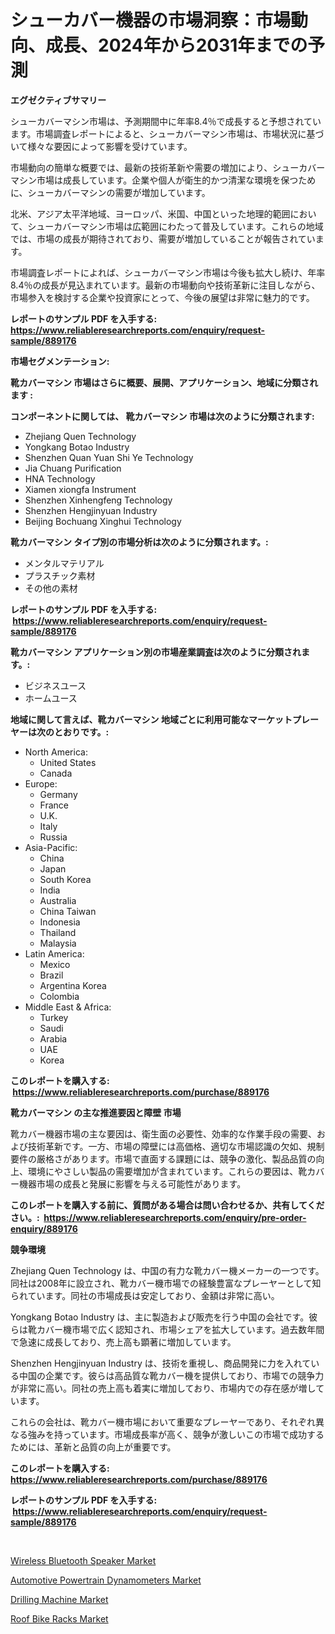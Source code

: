 <p><h1>シューカバー機器の市場洞察：市場動向、成長、2024年から2031年までの予測</h1></p><p><strong>エグゼクティブサマリー</strong></p>
<p><p>シューカバーマシン市場は、予測期間中に年率8.4％で成長すると予想されています。市場調査レポートによると、シューカバーマシン市場は、市場状況に基づいて様々な要因によって影響を受けています。</p><p>市場動向の簡単な概要では、最新の技術革新や需要の増加により、シューカバーマシン市場は成長しています。企業や個人が衛生的かつ清潔な環境を保つために、シューカバーマシンの需要が増加しています。</p><p>北米、アジア太平洋地域、ヨーロッパ、米国、中国といった地理的範囲において、シューカバーマシン市場は広範囲にわたって普及しています。これらの地域では、市場の成長が期待されており、需要が増加していることが報告されています。</p><p>市場調査レポートによれば、シューカバーマシン市場は今後も拡大し続け、年率8.4％の成長が見込まれています。最新の市場動向や技術革新に注目しながら、市場参入を検討する企業や投資家にとって、今後の展望は非常に魅力的です。</p></p>
<p><strong>レポートのサンプル PDF を入手する: <a href="https://www.reliableresearchreports.com/enquiry/request-sample/889176">https://www.reliableresearchreports.com/enquiry/request-sample/889176</a></strong></p>
<p><strong>市場セグメンテーション:</strong></p>
<p><strong> 靴カバーマシン 市場はさらに概要、展開、アプリケーション、地域に分類されます :</strong></p>
<p><strong>コンポーネントに関しては、 靴カバーマシン 市場は次のように分類されます: &nbsp;</strong></p>
<p><ul><li>Zhejiang Quen Technology</li><li>Yongkang Botao Industry</li><li>Shenzhen Quan Yuan Shi Ye Technology</li><li>Jia Chuang Purification</li><li>HNA Technology</li><li>Xiamen xiongfa Instrument</li><li>Shenzhen Xinhengfeng Technology</li><li>Shenzhen Hengjinyuan Industry</li><li>Beijing Bochuang Xinghui Technology</li></ul></p>
<p><strong> 靴カバーマシン タイプ別の市場分析は次のように分類されます。:</strong></p>
<p><ul><li>メンタルマテリアル</li><li>プラスチック素材</li><li>その他の素材</li></ul></p>
<p><strong>レポートのサンプル PDF を入手する: &nbsp;<a href="https://www.reliableresearchreports.com/enquiry/request-sample/889176">https://www.reliableresearchreports.com/enquiry/request-sample/889176</a></strong></p>
<p><strong> 靴カバーマシン アプリケーション別の市場産業調査は次のように分類されます。:</strong></p>
<p><ul><li>ビジネスユース</li><li>ホームユース</li></ul></p>
<p><strong>地域に関して言えば、靴カバーマシン 地域ごとに利用可能なマーケットプレーヤーは次のとおりです。:</strong></p>
<p><ul>
    <li>
        North America:
        <ul>
            <li>United States</li>
            <li>Canada</li>
        </ul>
    </li>
    <li>
        Europe:
        <ul>
            <li>Germany</li>
            <li>France</li>
            <li>U.K.</li>
            <li>Italy</li>
            <li>Russia</li>
        </ul>
    </li>
    <li>
        Asia-Pacific:
        <ul>
            <li>China</li>
            <li>Japan</li>
            <li>South Korea</li>
            <li>India</li>
            <li>Australia</li>
            <li>China Taiwan</li>
            <li>Indonesia</li>
            <li>Thailand</li>
            <li>Malaysia</li>
        </ul>
    </li>
    <li>
        Latin America:
        <ul>
            <li>Mexico</li>
            <li>Brazil</li>
            <li>Argentina Korea</li>
            <li>Colombia</li>
        </ul>
    </li>
    <li>
        Middle East & Africa:
        <ul>
            <li>Turkey</li>
            <li>Saudi</li>
            <li>Arabia</li>
            <li>UAE</li>
            <li>Korea</li>
        </ul>
    </li>
    </ul></p>
<p><strong>このレポートを購入する: &nbsp;<a href="https://www.reliableresearchreports.com/purchase/889176">https://www.reliableresearchreports.com/purchase/889176</a></strong></p>
<p><strong>靴カバーマシン の主な推進要因と障壁 市場</strong></p>
<p><p>靴カバー機器市場の主な要因は、衛生面の必要性、効率的な作業手段の需要、および技術革新です。一方、市場の障壁には高価格、適切な市場認識の欠如、規制要件の厳格さがあります。市場で直面する課題には、競争の激化、製品品質の向上、環境にやさしい製品の需要増加が含まれています。これらの要因は、靴カバー機器市場の成長と発展に影響を与える可能性があります。</p></p>
<p><strong>このレポートを購入する前に、質問がある場合は問い合わせるか、共有してください。:&nbsp; <a href="https://www.reliableresearchreports.com/enquiry/pre-order-enquiry/889176">https://www.reliableresearchreports.com/enquiry/pre-order-enquiry/889176</a></strong></p>
<p><strong>競争環境</strong></p>
<p><p>Zhejiang Quen Technology は、中国の有力な靴カバー機メーカーの一つです。同社は2008年に設立され、靴カバー機市場での経験豊富なプレーヤーとして知られています。同社の市場成長は安定しており、金額は非常に高い。 </p><p>Yongkang Botao Industry は、主に製造および販売を行う中国の会社です。彼らは靴カバー機市場で広く認知され、市場シェアを拡大しています。過去数年間で急速に成長しており、売上高も顕著に増加しています。</p><p>Shenzhen Hengjinyuan Industry は、技術を重視し、商品開発に力を入れている中国の企業です。彼らは高品質な靴カバー機を提供しており、市場での競争力が非常に高い。同社の売上高も着実に増加しており、市場内での存在感が増しています。</p><p>これらの会社は、靴カバー機市場において重要なプレーヤーであり、それぞれ異なる強みを持っています。市場成長率が高く、競争が激しいこの市場で成功するためには、革新と品質の向上が重要です。</p></p>
<p><strong>このレポートを購入する: &nbsp; <a href="https://www.reliableresearchreports.com/purchase/889176">https://www.reliableresearchreports.com/purchase/889176</a></strong></p>
<p><strong>レポートのサンプル PDF を入手する: &nbsp;<a href="https://www.reliableresearchreports.com/enquiry/request-sample/889176">https://www.reliableresearchreports.com/enquiry/request-sample/889176</a></strong><strong></strong></p>
<p>&nbsp;</p>
<p><p><a href="https://github.com/Sherrillcrooksxa8i18ucf2m/Market-Research-Report-List-1/blob/main/wireless-bluetooth-speaker-market.md">Wireless Bluetooth Speaker Market</a></p><p><a href="https://lydian-appliance-61d.notion.site/Automotive-Powertrain-Dynamometers-Market-Size-Share-Trends-Analysis-Report-By-Application-Regio-1ffab7ec70ce4fdc94a306c895a9448f">Automotive Powertrain Dynamometers Market</a></p><p><a href="https://view.publitas.com/reportprime-1/drilling-machine-market-analysis-and-market-size-global-industry-overview-market-segmentation-and-forecast-2024-to-2031/">Drilling Machine Market</a></p><p><a href="https://summer-dogwood-3e9.notion.site/Roof-Bike-Racks-Market-Insights-Market-Players-and-Forecast-Till-2031-4e67b947845d40b3b19d62680f693451">Roof Bike Racks Market</a></p></p>